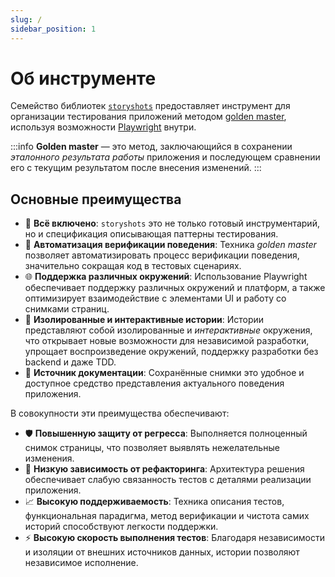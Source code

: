 ```yaml
---
slug: /
sidebar_position: 1
---
```


# Об инструменте

Семейство библиотек [`storyshots`](https://github.com/rkhaimov/storyshots) предоставляет инструмент для организации
тестирования приложений методом [golden master](https://en.wikipedia.org/wiki/Characterization_test), используя
возможности [Playwright](https://playwright.dev/) внутри.

:::info
**Golden master** — это метод, заключающийся в сохранении *эталонного результата работы* приложения и последующем
сравнении его с текущим результатом после внесения изменений.
:::

## Основные преимущества

- 💯 **Всё включено**: `storyshots` это не только готовый инструментарий, но и спецификация описывающая паттерны
  тестирования.
- 🚀 **Автоматизация верификации поведения**: Техника *golden master* позволяет автоматизировать процесс верификации
  поведения, значительно сокращая код в тестовых сценариях.
- 🌐 **Поддержка различных окружений**: Использование Playwright обеспечивает поддержку различных окружений и платформ, а
  также оптимизирует взаимодействие с элементами UI и работу со снимками страниц.
- 🧩 **Изолированные и интерактивные истории**: Истории представляют собой изолированные и *интерактивные* окружения, что
  открывает новые возможности для независимой разработки, упрощает воспроизведение окружений, поддержку разработки без
  backend и даже TDD.
- 📝 **Источник документации**: Сохранённые снимки это удобное и доступное средство представления актуального поведения
  приложения.

В совокупности эти преимущества обеспечивают:

- 🛡️ **Повышенную защиту от регресса**: Выполняется полноценный снимок страницы, что позволяет выявлять нежелательные
  изменения.
- 🔧 **Низкую зависимость от рефакторинга**: Архитектура решения обеспечивает слабую связанность тестов с деталями
  реализации приложения.
- 📈 **Высокую поддерживаемость**: Техника описания тестов, функциональная парадигма, метод верификации и чистота самих
  историй способствуют легкости поддержки.
- ⚡ **Высокую скорость выполнения тестов**: Благодаря независимости и изоляции от внешних источников данных, истории
  позволяют независимое исполнение.
